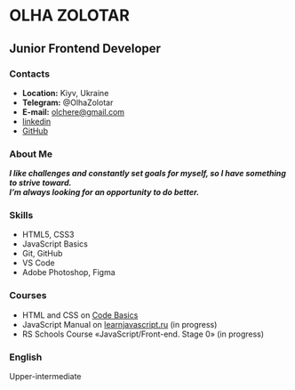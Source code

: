# OLHA ZOLOTAR

## Junior Frontend Developer

### Contacts

- **Location:** Kiyv, Ukraine
- **Telegram:** @OlhaZolotar
- **E-mail:** olchere@gmail.com
- [linkedin](https://www.linkedin.com/in/olhazolotar/)
- [GitHub](https://github.com/olhazolotar)

### About Me

**_I like challenges and constantly set goals for myself, so I have something to strive toward.  
I’m always looking for an opportunity to do better._**

### Skills

- HTML5, CSS3
- JavaScript Basics
- Git, GitHub
- VS Code
- Adobe Photoshop, Figma

### Courses

- HTML and CSS on [Code Basics](https://ru.code-basics.com/)
- JavaScript Manual on [learnjavascript.ru](https://learnjavascript.ru) (in progress)
- RS Schools Course «JavaScript/Front-end. Stage 0» (in progress)

### English

Upper-intermediate

